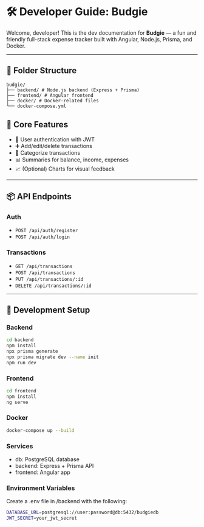# 🛠️ Developer Guide: Budgie

Welcome, developer! This is the dev documentation for **Budgie** — a fun and friendly full-stack expense tracker built with Angular, Node.js, Prisma, and Docker.

---

## 📁 Folder Structure
```
budgie/
├── backend/ # Node.js backend (Express + Prisma)
├── frontend/ # Angular frontend
├── docker/ # Docker-related files
└── docker-compose.yml
```

## 🌟 Core Features

- 🔐 User authentication with JWT
- ➕ Add/edit/delete transactions
- 📁 Categorize transactions
- 📊 Summaries for balance, income, expenses
- 📈 (Optional) Charts for visual feedback

---

## 📦 API Endpoints

### Auth
- `POST /api/auth/register`
- `POST /api/auth/login`

### Transactions
- `GET /api/transactions`
- `POST /api/transactions`
- `PUT /api/transactions/:id`
- `DELETE /api/transactions/:id`

---

## 🔧 Development Setup

### Backend

```bash
cd backend
npm install
npx prisma generate
npx prisma migrate dev --name init
npm run dev
```

### Frontend

```bash
cd frontend
npm install
ng serve
```

### Docker
```bash
docker-compose up --build
```

### Services
- db: PostgreSQL database
- backend: Express + Prisma API
- frontend: Angular app

### Environment Variables
Create a .env file in /backend with the following:

``` bash
DATABASE_URL=postgresql://user:password@db:5432/budgiedb
JWT_SECRET=your_jwt_secret
```